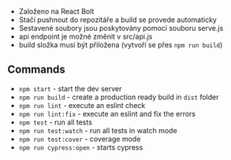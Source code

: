- Založeno na React Bolt
- Stačí pushnout do repozitáře a build se provede automaticky
- Sestavené soubory jsou poskytovány pomocí souboru serve.js
- api endpoint je možné změnit v src/api.js
- build složka musí být přiložena (vytvoří se přes `npm run build`) 

## Commands

- `npm start` - start the dev server
- `npm run build` - create a production ready build in `dist` folder
- `npm run lint` - execute an eslint check
- `npm run lint:fix` - execute an eslint and fix the errors
- `npm test` - run all tests
- `npm run test:watch` - run all tests in watch mode
- `npm run test:cover` - coverage mode
- `npm run cypress:open` - starts cypress

